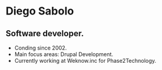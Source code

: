 # Diego Sabolo
## Software developer.

- Conding since 2002.
- Main focus areas: Drupal Development. 
- Currently working at Weknow.inc for Phase2Technology.



